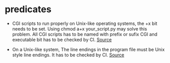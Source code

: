 # predicates

- CGI scripts to run properly on Unix-like operating systems, the +x bit needs to be set. Using chmod a+x your_script.py may solve this problem. All CGI scripts has to be named with prefix or sufix CGI and executable bit has to be checked by CI. [Source](https://docs.python.org/2/howto/webservers.html)

- On a Unix-like system, The line endings in the program file must be Unix style line endings. It has to be checked by CI. [Source](https://docs.python.org/2/howto/webservers.html)


